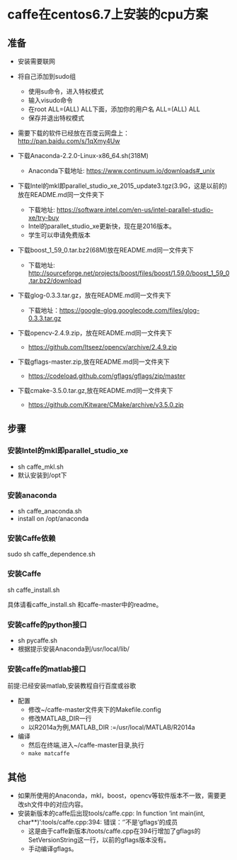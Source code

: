 # caffe在centos6.7上安装的cpu方案

## 准备
- 安装需要联网
- 将自己添加到sudo组
    - 使用su命令，进入特权模式
    - 输入visudo命令
    - 在root    ALL=(ALL)       ALL下面，添加你的用户名    ALL=(ALL)       ALL
    - 保存并退出特权模式

- 需要下载的软件已经放在百度云网盘上：http://pan.baidu.com/s/1qXmy4Uw
- 下载Anaconda-2.2.0-Linux-x86_64.sh(318M)
    - Anaconda下载地址: https://www.continuum.io/downloads#_unix
- 下载Intel的mkl即parallel_studio_xe_2015_update3.tgz(3.9G，这是以前的)放在README.md同一文件夹下
    - 下载地址: https://software.intel.com/en-us/intel-parallel-studio-xe/try-buy
    - Intel的parallet_studio_xe更新快，现在是2016版本。
    - 学生可以申请免费版本
- 下载boost_1_59_0.tar.bz2(68M)放在README.md同一文件夹下
    - 下载地址: http://sourceforge.net/projects/boost/files/boost/1.59.0/boost_1_59_0.tar.bz2/download
- 下载glog-0.3.3.tar.gz，放在README.md同一文件夹下
    - 下载地址：https://google-glog.googlecode.com/files/glog-0.3.3.tar.gz 
- 下载opencv-2.4.9.zip，放在README.md同一文件夹下
    - https://github.com/Itseez/opencv/archive/2.4.9.zip
- 下载gflags-master.zip,放在README.md同一文件夹下
    - https://codeload.github.com/gflags/gflags/zip/master
- 下载cmake-3.5.0.tar.gz,放在README.md同一文件夹下
    - https://github.com/Kitware/CMake/archive/v3.5.0.zip
## 步骤
### 安装Intel的mkl即parallel_studio_xe

- sh caffe_mkl.sh
- 默认安装到/opt下

### 安装anaconda
- sh caffe_anaconda.sh
- install on /opt/anaconda 


### 安装Caffe依赖
sudo sh caffe_dependence.sh

### 安装Caffe
sh caffe_install.sh

具体请看caffe_install.sh 和caffe-master中的readme。

### 安装caffe的python接口

- sh pycaffe.sh
- 根据提示安装Anaconda到/usr/local/lib/

### 安装caffe的matlab接口

前提:已经安装matlab,安装教程自行百度或谷歌

- 配置
    - 修改~/caffe-master文件夹下的Makefile.config
    - 修改MATLAB_DIR一行
    - 以R2014a为例,MATLAB_DIR :=/usr/local/MATLAB/R2014a
- 编译
    - 然后在终端,进入~/caffe-master目录,执行
    - `make matcaffe`


## 其他
- 如果所使用的Anaconda，mkl，boost，opencv等软件版本不一致，需要更改sh文件中的对应内容。
- 安装新版本的caffe后出现tools/caffe.cpp: In function ‘int main(int, char**)’:tools/caffe.cpp:394: 错误：‘’不是‘gflags’的成员
    - 这是由于caffe新版本/toots/caffe.cpp在394行增加了gflags的SetVersionString这一行，以前的gflags版本没有。
    - 手动编译gflags。


